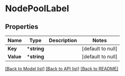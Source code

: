 # NodePoolLabel

## Properties
Name | Type | Description | Notes
------------ | ------------- | ------------- | -------------
**Key** | ***string** |  | [default to null]
**Value** | ***string** |  | [default to null]

[[Back to Model list]](../README.md#documentation-for-models) [[Back to API list]](../README.md#documentation-for-api-endpoints) [[Back to README]](../README.md)


